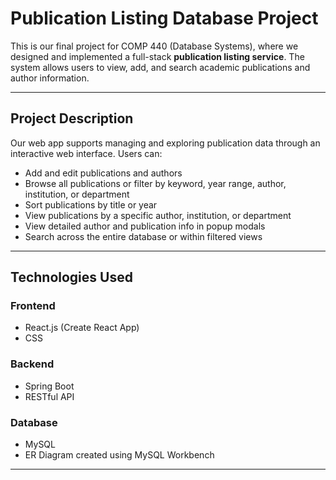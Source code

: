 # Publication Listing Database Project

This is our final project for COMP 440 (Database Systems), where we designed and implemented a full-stack **publication listing service**. The system allows users to view, add, and search academic publications and author information.

---

## Project Description

Our web app supports managing and exploring publication data through an interactive web interface. Users can:

- Add and edit publications and authors
- Browse all publications or filter by keyword, year range, author, institution, or department
- Sort publications by title or year
- View publications by a specific author, institution, or department
- View detailed author and publication info in popup modals
- Search across the entire database or within filtered views

---

## Technologies Used

### Frontend
- React.js (Create React App)
- CSS

### Backend
- Spring Boot
- RESTful API

### Database
- MySQL
- ER Diagram created using MySQL Workbench

---



